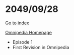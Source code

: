 # 2049/09/28

[Go to index](/README.md "Go to index")

[Omnipedia Homepage](https://omnipedia.app/wiki/2049/09/28/Main_Page "Omnipedia Homepage")
- Episode 1
- First Revision in Omnipedia

